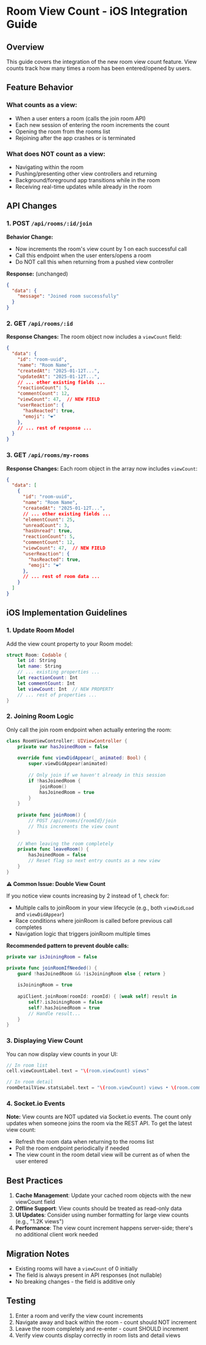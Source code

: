 # Room View Count - iOS Integration Guide

## Overview

This guide covers the integration of the new room view count feature. View counts track how many times a room has been entered/opened by users.

## Feature Behavior

### What counts as a view:
- When a user enters a room (calls the join room API)
- Each new session of entering the room increments the count
- Opening the room from the rooms list
- Rejoining after the app crashes or is terminated

### What does NOT count as a view:
- Navigating within the room
- Pushing/presenting other view controllers and returning
- Background/foreground app transitions while in the room
- Receiving real-time updates while already in the room

## API Changes

### 1. POST `/api/rooms/:id/join`

**Behavior Change:**
- Now increments the room's view count by 1 on each successful call
- Call this endpoint when the user enters/opens a room
- Do NOT call this when returning from a pushed view controller

**Response:** (unchanged)
```json
{
  "data": {
    "message": "Joined room successfully"
  }
}
```

### 2. GET `/api/rooms/:id`

**Response Changes:**
The room object now includes a `viewCount` field:

```json
{
  "data": {
    "id": "room-uuid",
    "name": "Room Name",
    "createdAt": "2025-01-12T...",
    "updatedAt": "2025-01-12T...",
    // ... other existing fields ...
    "reactionCount": 5,
    "commentCount": 12,
    "viewCount": 47,  // NEW FIELD
    "userReaction": {
      "hasReacted": true,
      "emoji": "❤️"
    },
    // ... rest of response ...
  }
}
```

### 3. GET `/api/rooms/my-rooms`

**Response Changes:**
Each room object in the array now includes `viewCount`:

```json
{
  "data": [
    {
      "id": "room-uuid",
      "name": "Room Name",
      "createdAt": "2025-01-12T...",
      // ... other existing fields ...
      "elementCount": 25,
      "unreadCount": 3,
      "hasUnread": true,
      "reactionCount": 5,
      "commentCount": 12,
      "viewCount": 47,  // NEW FIELD
      "userReaction": {
        "hasReacted": true,
        "emoji": "❤️"
      },
      // ... rest of room data ...
    }
  ]
}
```

## iOS Implementation Guidelines

### 1. Update Room Model

Add the view count property to your Room model:

```swift
struct Room: Codable {
    let id: String
    let name: String
    // ... existing properties ...
    let reactionCount: Int
    let commentCount: Int
    let viewCount: Int  // NEW PROPERTY
    // ... rest of properties ...
}
```

### 2. Joining Room Logic

Only call the join room endpoint when actually entering the room:

```swift
class RoomViewController: UIViewController {
    private var hasJoinedRoom = false
    
    override func viewDidAppear(_ animated: Bool) {
        super.viewDidAppear(animated)
        
        // Only join if we haven't already in this session
        if !hasJoinedRoom {
            joinRoom()
            hasJoinedRoom = true
        }
    }
    
    private func joinRoom() {
        // POST /api/rooms/{roomId}/join
        // This increments the view count
    }
    
    // When leaving the room completely
    private func leaveRoom() {
        hasJoinedRoom = false
        // Reset flag so next entry counts as a new view
    }
}
```

**⚠️ Common Issue: Double View Count**

If you notice view counts increasing by 2 instead of 1, check for:
- Multiple calls to joinRoom in your view lifecycle (e.g., both `viewDidLoad` and `viewDidAppear`)
- Race conditions where joinRoom is called before previous call completes
- Navigation logic that triggers joinRoom multiple times

**Recommended pattern to prevent double calls:**
```swift
private var isJoiningRoom = false

private func joinRoomIfNeeded() {
    guard !hasJoinedRoom && !isJoiningRoom else { return }
    
    isJoiningRoom = true
    
    apiClient.joinRoom(roomId: roomId) { [weak self] result in
        self?.isJoiningRoom = false
        self?.hasJoinedRoom = true
        // Handle result...
    }
}
```

### 3. Displaying View Count

You can now display view counts in your UI:

```swift
// In room list
cell.viewCountLabel.text = "\(room.viewCount) views"

// In room detail
roomDetailView.statsLabel.text = "\(room.viewCount) views • \(room.commentCount) comments"
```

### 4. Socket.io Events

**Note:** View counts are NOT updated via Socket.io events. The count only updates when someone joins the room via the REST API. To get the latest view count:
- Refresh the room data when returning to the rooms list
- Poll the room endpoint periodically if needed
- The view count in the room detail view will be current as of when the user entered

## Best Practices

1. **Cache Management**: Update your cached room objects with the new viewCount field
2. **Offline Support**: View counts should be treated as read-only data
3. **UI Updates**: Consider using number formatting for large view counts (e.g., "1.2K views")
4. **Performance**: The view count increment happens server-side; there's no additional client work needed

## Migration Notes

- Existing rooms will have a `viewCount` of 0 initially
- The field is always present in API responses (not nullable)
- No breaking changes - the field is additive only

## Testing

1. Enter a room and verify the view count increments
2. Navigate away and back within the room - count should NOT increment
3. Leave the room completely and re-enter - count SHOULD increment
4. Verify view counts display correctly in room lists and detail views